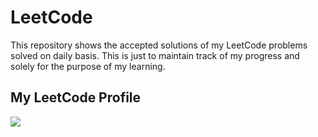 # LeetCode
This repository shows the accepted solutions of my LeetCode problems solved on daily basis. This is just to maintain track of my progress and solely for the purpose of my learning.

## My LeetCode Profile

<p align="left">
<a href="https://leetcode.com/zashahid45/"><img src="https://img.shields.io/badge/-Zahra%20Shahid-00000?style=flat&logo=Leetcode&logoColor=yellow"/></a>
</p>
